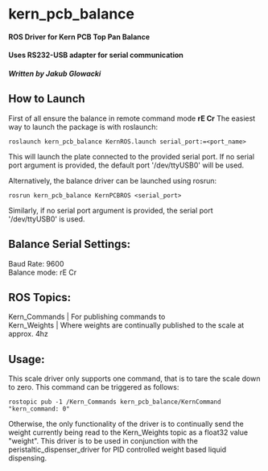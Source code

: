 # kern_pcb_balance
#### ROS Driver for Kern PCB Top Pan Balance
#### Uses RS232-USB adapter for serial communication
##### Written by Jakub Glowacki

## How to Launch
First of all ensure the balance in remote command mode **rE Cr**
The easiest way to launch the package is with roslaunch:
```
roslaunch kern_pcb_balance KernROS.launch serial_port:=<port_name>
```
This will launch the plate connected to the provided serial port. If no serial port argument is provided, the default port '/dev/ttyUSB0' will be used.

Alternatively, the balance driver can be launched using rosrun:
```
rosrun kern_pcb_balance KernPCBROS <serial_port>
```
Similarly, if no serial port argument is provided, the serial port '/dev/ttyUSB0' is used.

## Balance Serial Settings:
Baud Rate: 9600\
Balance mode: rE Cr

## ROS Topics:
Kern_Commands | For publishing commands to\
Kern_Weights | Where weights are continually published to the scale at approx. 4hz

## Usage:
This scale driver only supports one command, that is to tare the scale down to zero. This command can be triggered as follows:
```
rostopic pub -1 /Kern_Commands kern_pcb_balance/KernCommand "kern_command: 0" 
```
Otherwise, the only functionality of the driver is to continually send the weight currently being read to the Kern_Weights topic as a float32 value "weight". This driver is to be used in conjunction with the peristaltic_dispenser_driver for PID controlled weight based liquid dispensing.
